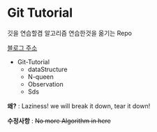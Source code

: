 # Git Tutorial

깃을 연습할겸 알고리즘 연습한것을 옮기는 Repo

[블로그 주소](https://storyofslacker.tistory.com)


* Git-Tutorial
  * dataStructure
  * N-queen	
  * Observation	
  * Sds

**왜?** : Laziness! we will break it down, tear it down!


**수정사항** : ~~No more Algorithm in here~~
